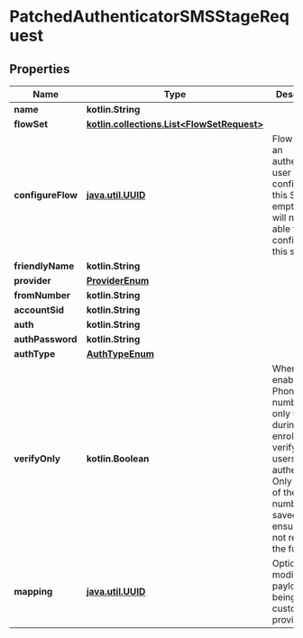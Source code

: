 
# PatchedAuthenticatorSMSStageRequest

## Properties
Name | Type | Description | Notes
------------ | ------------- | ------------- | -------------
**name** | **kotlin.String** |  |  [optional]
**flowSet** | [**kotlin.collections.List&lt;FlowSetRequest&gt;**](FlowSetRequest.md) |  |  [optional]
**configureFlow** | [**java.util.UUID**](java.util.UUID.md) | Flow used by an authenticated user to configure this Stage. If empty, user will not be able to configure this stage. |  [optional]
**friendlyName** | **kotlin.String** |  |  [optional]
**provider** | [**ProviderEnum**](ProviderEnum.md) |  |  [optional]
**fromNumber** | **kotlin.String** |  |  [optional]
**accountSid** | **kotlin.String** |  |  [optional]
**auth** | **kotlin.String** |  |  [optional]
**authPassword** | **kotlin.String** |  |  [optional]
**authType** | [**AuthTypeEnum**](AuthTypeEnum.md) |  |  [optional]
**verifyOnly** | **kotlin.Boolean** | When enabled, the Phone number is only used during enrollment to verify the users authenticity. Only a hash of the phone number is saved to ensure it is not reused in the future. |  [optional]
**mapping** | [**java.util.UUID**](java.util.UUID.md) | Optionally modify the payload being sent to custom providers. |  [optional]



